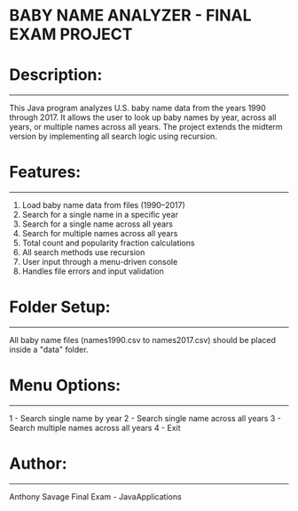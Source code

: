# BABY NAME ANALYZER - FINAL EXAM PROJECT

# Description:
-------------
This Java program analyzes U.S. baby name data from the years 1990 through 2017.
It allows the user to look up baby names by year, across all years, or multiple names across all years.
The project extends the midterm version by implementing all search logic using recursion.

# Features:
----------
1. Load baby name data from files (1990–2017)
2. Search for a single name in a specific year
3. Search for a single name across all years
4. Search for multiple names across all years
5. Total count and popularity fraction calculations
6. All search methods use recursion
7. User input through a menu-driven console
8. Handles file errors and input validation

# Folder Setup:
--------------
All baby name files (names1990.csv to names2017.csv) should be placed inside a "data" folder.

# Menu Options:
--------------
1 - Search single name by year
2 - Search single name across all years
3 - Search multiple names across all years
4 - Exit
# Author:
--------
Anthony Savage
Final Exam - JavaApplications
